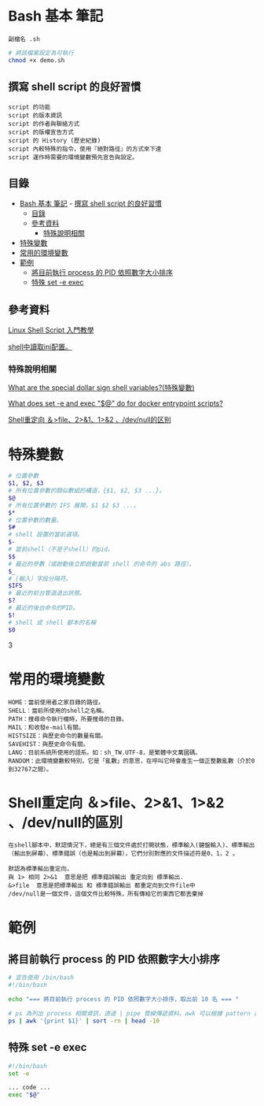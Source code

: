 # Bash 基本 筆記

```
副檔名 .sh
```

```bash
# 將該檔案設定為可執行
chmod +x demo.sh
```

## 撰寫 shell script 的良好習慣

```
script 的功能
script 的版本資訊
script 的作者與聯絡方式
script 的版權宣告方式
script 的 History (歷史紀錄)
script 內較特殊的指令，使用『絕對路徑』的方式來下達
script 運作時需要的環境變數預先宣告與設定。
```

## 目錄

- [Bash 基本 筆記](#bash-基本-筆記)
		- [撰寫 shell script 的良好習慣](#撰寫-shell-script-的良好習慣)
	- [目錄](#目錄)
	- [參考資料](#參考資料)
		- [特殊說明相關](#特殊說明相關)
- [特殊變數](#特殊變數)
- [常用的環境變數](#常用的環境變數)
- [範例](#範例)
	- [將目前執行 process 的 PID 依照數字大小排序](#將目前執行-process-的-pid-依照數字大小排序)
	- [特殊 set -e exec](#特殊-set--e-exec)

## 參考資料

[Linux Shell Script 入門教學](https://blog.techbridge.cc/2019/11/15/linux-shell-script-tutorial/)

[shell中讀取ini配置。](https://www.firbug.com/a/202108/677572.html)

### 特殊說明相關

[What are the special dollar sign shell variables?(特殊變數)](https://stackoverflow.com/questions/5163144/what-are-the-special-dollar-sign-shell-variables)

[What does set -e and exec "$@" do for docker entrypoint scripts?](https://stackoverflow.com/questions/39082768/what-does-set-e-and-exec-do-for-docker-entrypoint-scripts)

[Shell重定向 ＆>file、2>&1、1>&2 、/dev/null的区别](https://blog.csdn.net/u011630575/article/details/52151995)

# 特殊變數

```bash
# 位置參數
$1, $2, $3
# 所有位置參數的類似數組的構造，{$1, $2, $3 ...}。
$@
# 所有位置參數的 IFS 展開，$1 $2 $3 ...。
$*
# 位置參數的數量。
$#
# shell 設置的當前選項。
$-
# 當前shell（不是子shell）的pid。
$$
# 最近的參數（或啟動後立即啟動當前 shell 的命令的 abs 路徑）。
$_
# (輸入）字段分隔符。
$IFS
# 最近的前台管道退出狀態。
$?
# 最近的後台命令的PID。
$!
# shell 或 shell 腳本的名稱
$0
```
3
# 常用的環境變數

```
HOME：當前使用者之家目錄的路徑。
SHELL：當前所使用的shell之名稱。
PATH：搜尋命令執行檔時，所要搜尋的目錄。
MAIL：和收發e-mail有關。
HISTSIZE：與歷史命令的數量有關。
SAVEHIST：與歷史命令有關。
LANG：目前系統所使用的語系。如：sh_TW.UTF-8，是繁體中文萬國碼。
RANDOM：此環境變數較特別，它是「亂數」的意思，在呼叫它時會產生一個正整數亂數（介於0到32767之間）。
```

# Shell重定向 ＆>file、2>&1、1>&2 、/dev/null的區別

```
在shell腳本中，默認情況下，總是有三個文件處於打開狀態，標準輸入(鍵盤輸入)、標準輸出（輸出到屏幕）、標準錯誤（也是輸出到屏幕），它們分別對應的文件描述符是0，1，2 。

默認為標準輸出重定向，
與 1> 相同 2>&1  意思是把 標準錯誤輸出 重定向到 標準輸出.
&>file  意思是把標準輸出 和 標準錯誤輸出 都重定向到文件file中
/dev/null是一個文件，這個文件比較特殊，所有傳給它的東西它都丟棄掉
```

# 範例

## 將目前執行 process 的 PID 依照數字大小排序

```bash
# 宣告使用 /bin/bash
#!/bin/bash

echo "=== 將目前執行 process 的 PID 依照數字大小排序，取出前 10 名 === "

# ps 為列出 process 相關資訊，透過 | pipe 管線傳遞資料。awk 可以根據 pattern 進行資料處理（這邊印出第一欄 PID）而 sort 是進行排序，其排序時，預設都是把資料當作字串來排序，若想讓資料根據實際數值的大小來排序，可以加上 -n 參數。-r 則是由大到小排序，預設是由小到大
ps | awk '{print $1}' | sort -rn | head -10
```

## 特殊 set -e exec

```bash
#!/bin/bash
set -e

... code ...
exec "$@"
```